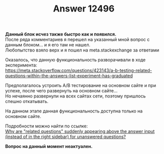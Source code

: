 ﻿---
title: "Answer 12496"
se.owner.user_id: 189027
se.owner.display_name: "Михаил Ребров"
se.owner.link: "https://ru.meta.stackoverflow.com/users/189027/%d0%9c%d0%b8%d1%85%d0%b0%d0%b8%d0%bb-%d0%a0%d0%b5%d0%b1%d1%80%d0%be%d0%b2"
se.answer_id: 12496
se.question_id: 12495
se.post_type: answer
se.is_accepted: False
---
<p><strong>Данный блок исчез также быстро как и появился.</strong><br/>
После ряда комментариев я перешел на указанный мной вопрос с данным блоком... и я его там не нашел.<br/>
Любопытство взяло верх и я пошел на meta.stackexchange за ответами</p>
<p>Оказалось, что данную функциональность разворачивали в ходе эксперимента:<br/>
<a href="https://meta.stackoverflow.com/questions/423143/a-b-testing-related-questions-within-the-answers-list-experiment-has-graduated">https://meta.stackoverflow.com/questions/423143/a-b-testing-related-questions-within-the-answers-list-experiment-has-graduated</a></p>
<p>Предполагалось устроить A/B тестирование на основном сайте и при успехе, после чего развернуть на основном сайте...<br/>
Но нечаянно развернули на всех сайтах сети, поэтому пришлось спешно откатывать.</p>
<p>На данном этапе данная функциональность доступна только на основном сайте.</p>
<p>Подробности можно найти по ссылке:<br/>
<a href="https://meta.stackexchange.com/questions/387755/why-are-related-questions-suddenly-appearing-above-the-answer-input-instead-o">Why are &quot;related questions&quot; suddenly appearing above the answer input (instead of in the right sidebar) for unanswered questions?</a></p>
<p><strong>Вопрос на данный момент неактуален.</strong></p>
